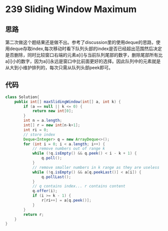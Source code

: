 # 239 Sliding Window Maximum

## 思路

第二次做这个题结果还是做不出。参考了discussion里的使用deque的思路，使用deque存取index,每次移动时看下队列头部的index是否已经超出范围然后决定是否删除，同时比较窗口右端的元素a[i]与当前队列尾部的数字，删除尾部所有比a[i]小的数字，因为a[i]永远是窗口中比前面更好的选择。因此队列中的元素就是从大到小维护排列的，每次只需从队列头部peek即可。

## 代码

```Java
class Solution{
    public int[] maxSlidingWindow(int[] a, int k) {		
		if (a == null || k <= 0) {
			return new int[0];
		}
		int n = a.length;
		int[] r = new int[n-k+1];
		int ri = 0;
		// store index
		Deque<Integer> q = new ArrayDeque<>();
		for (int i = 0; i < a.length; i++) {
			// remove numbers out of range k
			while (!q.isEmpty() && q.peek() < i - k + 1) {
				q.poll();
			}
			// remove smaller numbers in k range as they are useless
			while (!q.isEmpty() && a[q.peekLast()] < a[i]) {
				q.pollLast();
			}
			// q contains index... r contains content
			q.offer(i);
			if (i >= k - 1) {
				r[ri++] = a[q.peek()];
			}
		}
		return r;
	}
}
```